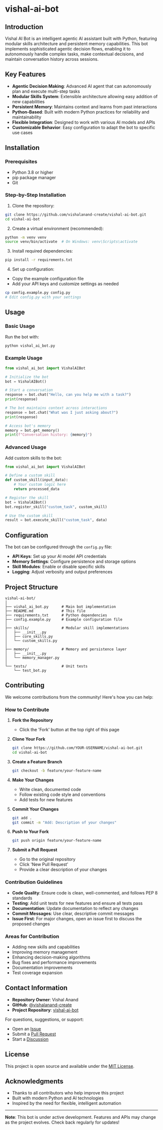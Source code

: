 # vishal-ai-bot

## Introduction

Vishal AI Bot is an intelligent agentic AI assistant built with Python, featuring modular skills architecture and persistent memory capabilities. This bot implements sophisticated agentic decision flows, enabling it to autonomously handle complex tasks, make contextual decisions, and maintain conversation history across sessions.

## Key Features

- **Agentic Decision Making**: Advanced AI agent that can autonomously plan and execute multi-step tasks
- **Modular Skills System**: Extensible architecture allowing easy addition of new capabilities
- **Persistent Memory**: Maintains context and learns from past interactions
- **Python-Based**: Built with modern Python practices for reliability and maintainability
- **Flexible Integration**: Designed to work with various AI models and APIs
- **Customizable Behavior**: Easy configuration to adapt the bot to specific use cases

## Installation

### Prerequisites

- Python 3.8 or higher
- pip package manager
- Git

### Step-by-Step Installation

1. Clone the repository:
```bash
git clone https://github.com/vishalanand-create/vishal-ai-bot.git
cd vishal-ai-bot
```

2. Create a virtual environment (recommended):
```bash
python -m venv venv
source venv/bin/activate  # On Windows: venv\Scripts\activate
```

3. Install required dependencies:
```bash
pip install -r requirements.txt
```

4. Set up configuration:
- Copy the example configuration file
- Add your API keys and customize settings as needed

```bash
cp config.example.py config.py
# Edit config.py with your settings
```

## Usage

### Basic Usage

Run the bot with:

```bash
python vishal_ai_bot.py
```

### Example Usage

```python
from vishal_ai_bot import VishalAIBot

# Initialize the bot
bot = VishalAIBot()

# Start a conversation
response = bot.chat("Hello, can you help me with a task?")
print(response)

# The bot maintains context across interactions
response = bot.chat("What was I just asking about?")
print(response)

# Access bot's memory
memory = bot.get_memory()
print(f"Conversation history: {memory}")
```

### Advanced Usage

Add custom skills to the bot:

```python
from vishal_ai_bot import VishalAIBot

# Define a custom skill
def custom_skill(input_data):
    # Your custom logic here
    return processed_data

# Register the skill
bot = VishalAIBot()
bot.register_skill("custom_task", custom_skill)

# Use the custom skill
result = bot.execute_skill("custom_task", data)
```

## Configuration

The bot can be configured through the `config.py` file:

- **API Keys**: Set up your AI model API credentials
- **Memory Settings**: Configure persistence and storage options
- **Skill Modules**: Enable or disable specific skills
- **Logging**: Adjust verbosity and output preferences

## Project Structure

```
vishal-ai-bot/
│
├── vishal_ai_bot.py      # Main bot implementation
├── README.md             # This file
├── requirements.txt      # Python dependencies
├── config.example.py     # Example configuration file
│
├── skills/               # Modular skill implementations
│   ├── __init__.py
│   ├── core_skills.py
│   └── custom_skills.py
│
├── memory/               # Memory and persistence layer
│   ├── __init__.py
│   └── memory_manager.py
│
└── tests/                # Unit tests
    └── test_bot.py
```

## Contributing

We welcome contributions from the community! Here's how you can help:

### How to Contribute

1. **Fork the Repository**
   - Click the 'Fork' button at the top right of this page

2. **Clone Your Fork**
   ```bash
   git clone https://github.com/YOUR-USERNAME/vishal-ai-bot.git
   cd vishal-ai-bot
   ```

3. **Create a Feature Branch**
   ```bash
   git checkout -b feature/your-feature-name
   ```

4. **Make Your Changes**
   - Write clean, documented code
   - Follow existing code style and conventions
   - Add tests for new features

5. **Commit Your Changes**
   ```bash
   git add .
   git commit -m "Add: Description of your changes"
   ```

6. **Push to Your Fork**
   ```bash
   git push origin feature/your-feature-name
   ```

7. **Submit a Pull Request**
   - Go to the original repository
   - Click 'New Pull Request'
   - Provide a clear description of your changes

### Contribution Guidelines

- **Code Quality**: Ensure code is clean, well-commented, and follows PEP 8 standards
- **Testing**: Add unit tests for new features and ensure all tests pass
- **Documentation**: Update documentation to reflect any changes
- **Commit Messages**: Use clear, descriptive commit messages
- **Issue First**: For major changes, open an issue first to discuss the proposed changes

### Areas for Contribution

- Adding new skills and capabilities
- Improving memory management
- Enhancing decision-making algorithms
- Bug fixes and performance improvements
- Documentation improvements
- Test coverage expansion

## Contact Information

- **Repository Owner**: Vishal Anand
- **GitHub**: [@vishalanand-create](https://github.com/vishalanand-create)
- **Project Repository**: [vishal-ai-bot](https://github.com/vishalanand-create/vishal-ai-bot)

For questions, suggestions, or support:
- Open an [Issue](https://github.com/vishalanand-create/vishal-ai-bot/issues)
- Submit a [Pull Request](https://github.com/vishalanand-create/vishal-ai-bot/pulls)
- Start a [Discussion](https://github.com/vishalanand-create/vishal-ai-bot/discussions)

## License

This project is open source and available under the [MIT License](LICENSE).

## Acknowledgments

- Thanks to all contributors who help improve this project
- Built with modern Python and AI technologies
- Inspired by the need for flexible, intelligent automation

---

**Note**: This bot is under active development. Features and APIs may change as the project evolves. Check back regularly for updates!
